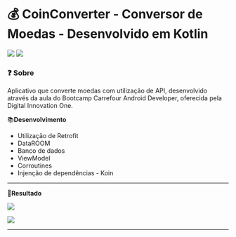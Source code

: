 # :moneybag:  CoinConverter - Conversor de Moedas - Desenvolvido em Kotlin

![](https://img.shields.io/badge/Android-3DDC84?style=for-the-badge&logo=android&logoColor=white) ![](https://img.shields.io/badge/Kotlin-0095D5?&style=for-the-badge&logo=kotlin&logoColor=white) 

### ❓ Sobre 
Aplicativo que converte moedas com utilização de API, desenvolvido através da aula do Bootcamp Carrefour Android Developer, oferecida pela Digital Innovation One.

📚**Desenvolvimento**
- Utilização de Retrofit
- DataROOM
- Banco de dados
- ViewModel
- Corroutines
- Injenção de dependências - Koin

<hr>


🚀**Resultado**

![](https://i.pinimg.com/originals/12/e1/38/12e138fb1551cfd7f8e3b795ad657c73.jpg)

![](https://media.giphy.com/media/iw3lmP1LPrYDuLxKuI/giphy.gif?cid=790b7611b293b6b8edfad8cc83189d6d2616db41affd44a2&rid=giphy.gif&ct=g)

<hr>


